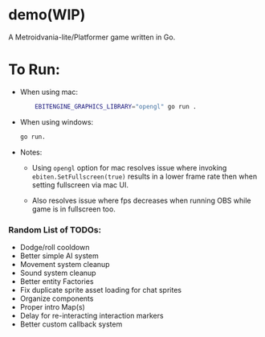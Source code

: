 # demo(WIP)
A Metroidvania-lite/Platformer game written in Go.


# To Run:
- When using mac: 
    ```bash
        EBITENGINE_GRAPHICS_LIBRARY="opengl" go run .
    ```
- When using windows: 
    ```bash
    go run.
    ```
- Notes: 
    - Using `opengl` option for mac resolves issue where invoking `ebiten.SetFullscreen(true)` results in a lower frame rate then when setting fullscreen via mac UI.
    
    - Also resolves issue where fps decreases when running OBS while game is in fullscreen too.



### Random List of TODOs:
- Dodge/roll cooldown
- Better simple AI system
- Movement system cleanup
- Sound system cleanup
- Better entity Factories
- Fix duplicate sprite asset loading for chat sprites
- Organize components
- Proper intro Map(s)
- Delay for re-interacting interaction markers
- Better custom callback system
